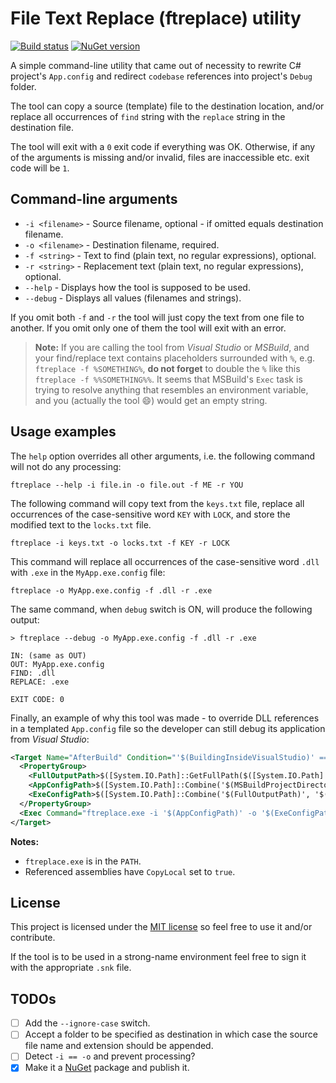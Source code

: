 # File Text Replace (ftreplace) utility

[![Build status](https://ci.appveyor.com/api/projects/status/0reuf6rvv57crl25?svg=true)](https://ci.appveyor.com/project/cebence/ftreplace)
[![NuGet version](https://img.shields.io/nuget/v/echoer.svg)](https://www.nuget.org/packages/FileTextReplace/)

A simple command-line utility that came out of necessity to rewrite C# project's `App.config` and redirect `codebase` references into project's `Debug` folder.

The tool can copy a source (template) file to the destination location, and/or replace all occurrences of `find` string with the `replace` string in the destination file.

The tool will exit with a `0` exit code if everything was OK. Otherwise, if any of the arguments is missing and/or invalid, files are inaccessible etc. exit code will be `1`.

## Command-line arguments

- `-i <filename>` - Source filename, optional - if omitted equals destination filename.
- `-o <filename>` - Destination filename, required.
- `-f <string>` - Text to find (plain text, no regular expressions), optional.
- `-r <string>` - Replacement text (plain text, no regular expressions), optional.
- `--help` - Displays how the tool is supposed to be used.
- `--debug` - Displays all values (filenames and strings).

If you omit both `-f` and `-r` the tool will just copy the text from one file to another.
If you omit only one of them the tool will exit with an error.

> **Note:** If you are calling the tool from *Visual Studio* or *MSBuild*, and your find/replace text contains placeholders surrounded with `%`, e.g. `ftreplace -f %SOMETHING%`, **do not forget** to double the `%` like this `ftreplace -f %%SOMETHING%%`.
> It seems that MSBuild's `Exec` task is trying to resolve anything that resembles an environment variable, and you (actually the tool :smile:) would get an empty string.

## Usage examples

The `help` option overrides all other arguments, i.e. the following command will not do any processing:

```
ftreplace --help -i file.in -o file.out -f ME -r YOU
```

The following command will copy text from the `keys.txt` file, replace all occurrences of the case-sensitive word `KEY` with `LOCK`, and store the modified text to the `locks.txt` file.

```
ftreplace -i keys.txt -o locks.txt -f KEY -r LOCK
```

This command will replace all occurrences of the case-sensitive word `.dll` with `.exe` in the `MyApp.exe.config` file:

```
ftreplace -o MyApp.exe.config -f .dll -r .exe
```

The same command, when `debug` switch is ON, will produce the following output:

```
> ftreplace --debug -o MyApp.exe.config -f .dll -r .exe

IN: (same as OUT)
OUT: MyApp.exe.config
FIND: .dll
REPLACE: .exe

EXIT CODE: 0
```

Finally, an example of why this tool was made - to override DLL references in a templated `App.config` file so the developer can still debug its application from *Visual Studio*:

```xml
<Target Name="AfterBuild" Condition="'$(BuildingInsideVisualStudio)' == 'true'">
  <PropertyGroup>
    <FullOutputPath>$([System.IO.Path]::GetFullPath($([System.IO.Path]::Combine('$(MSBuildProjectDirectory)', '$(OutputPath)'))))</FullOutputPath>
    <AppConfigPath>$([System.IO.Path]::Combine('$(MSBuildProjectDirectory)', 'App.config'))</AppConfigPath>
    <ExeConfigPath>$([System.IO.Path]::Combine('$(FullOutputPath)', '$(AssemblyName).exe.config'))</ExeConfigPath>
  </PropertyGroup>
  <Exec Command="ftreplace.exe -i '$(AppConfigPath)' -o '$(ExeConfigPath)' -f SHARED_LIBS_PATH -r '$(FullOutputPath)'"/>
</Target>
```

**Notes:**
- `ftreplace.exe` is in the `PATH`.
- Referenced assemblies have `CopyLocal` set to `true`.

## License
This project is licensed under the [MIT license](LICENSE) so feel free to use it and/or contribute.

If the tool is to be used in a strong-name environment feel free to sign it with the appropriate `.snk` file.

## TODOs
- [ ] Add the `--ignore-case` switch.
- [ ] Accept a folder to be specified as destination in which case the source file name and extension should be appended.
- [ ] Detect `-i == -o` and prevent processing?
- [x] Make it a [NuGet](https://www.nuget.org/) package and publish it.
